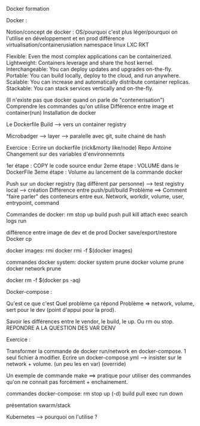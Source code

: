 Docker formation

Docker :

Notion/concept de docker : OS/pourquoi c'est plus léger/pourquoi on l'utilise en développement et en prod
différence virtualisation/containerusiation
namespace linux
LXC
RKT

Flexible: Even the most complex applications can be containerized.
Lightweight: Containers leverage and share the host kernel.
Interchangeable: You can deploy updates and upgrades on-the-fly.
Portable: You can build locally, deploy to the cloud, and run anywhere.
Scalable: You can increase and automatically distribute container replicas.
Stackable: You can stack services vertically and on-the-fly.

(Il n'existe pas que docker quand on parle de "contenerisation")
Comprendre les commandes qu'on utilise
Différence entre image et container(run)
Installation de docker

Le Dockerfile
Build --> vers un container registry

Microbadger --> layer --> paralelle avec git, suite chainé de hash

Exercice : 
Ecrire un dockerfile (rick&morty like/node)
Repo Antoine
Changement sur des variables d'environnemnts

1er étape : COPY le code source endur
2eme étape : VOLUME dans le DockerFile
3eme étape : Volume au lancement de la commande docker

Push sur un docker registry (tag différent par personne) --> test registry local --> création
Différence entre push/pull/build
Problème ==> Comment "faire parler" des conteneurs entre eux.
Network, workdir, volume, user, entrypoint, command

Commandes de docker:
rm
stop
up
build
push
pull
kill
attach
exec
search
logs
run

différence entre image de dev et de prod
Docker save/export/restore
Docker cp

docker images:
rmi
docker rmi -f $(docker images)

commandes docker system:
docker system prune
docker volume prune
docker network prune

docker rm -f $(docker ps -aq)

Docker-compose :

Qu'est ce que c'est
Quel problème ça répond
Problème => network, volume, sert pour le dev (point d'appui pour la prod).

Savoir les différences entre le vendor, le build, le up. Ou rm ou stop. REPONDRE A LA QUESTION DES VAR DENV

Exercice :

Transformer la commande de docker run/network en docker-compose. 1 seul fichier à modifier.
Ecrire un docker-compose.yml
--> insister sur le network + volume. (un peu les en var) (override)

Un exemple de commande make ==> pratique pour utiliser des commandes qu'on ne connait pas forcément + enchainement.

commandes docker-compose:
rm
stop
up (-d)
build
pull
exec
run
down

présentation swarm/stack

Kubernetes --> pourquoi on l'utilise ?
